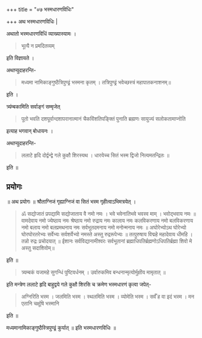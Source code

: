 +++
title = "०७ भस्मधारणविधिः"

+++
अथ भस्मधारणविधिः |   

अथातो भस्मधारणविधिं व्याख्यास्यामः ।  

> भूत्यै न प्रमदितव्यम् 

इति विज्ञायते ।  

अथाप्युदाहरन्ति- 

> मध्यमा नामिकाङ्गुष्ठैत्रिपुण्ढ्रं भस्मना कृतम् । तत्रिपुण्ढ्रं भवेच्छस्त्रं महापातकनाशनम्॥ 


इति ।  

त्र्यंम्बकामिति सर्वाङ्गं सम्मृजेत्  

> पूतो भवति दशपूर्वान्दशापरानात्मानं चैकविंशतिपङ्क्तिं पुनाति ब्रह्मणः सायुज्यं सलोकतामाप्नोति  


इत्याह भगवान् बोधायनः । 

अथाप्युदाहरन्ति- 

> ललाटे हृदि दोर्द्वन्द्वे गले कुक्षौ शिरस्यथ । धारयेच्च सितं भस्म द्विजो नित्यमतन्द्रितः ॥


इति ॥  


## प्रयोगः
॥ अथ प्रयोगः ॥ श्रौताग्निजं गृह्याग्निजं वा सितं भस्म गृहीत्वाऽभिमत्रयेत् । 

> ॐ सद्योजातं प्रपद्यामि सद्योजाताय वै नमो नमः । भवे भवेनातिभवे भवस्व माम् । भवोद्भवाय नमः ॥ वामदेवाय नमो ज्येष्ठाय नमः श्रेष्ठाय नमो रुद्राय नमः कालाय नमः कलविकरणाय नमो बलविकरणाय नमो बलाय नमो बलप्रमथनाय नमः सर्वभूतदमनाय नमो मनोन्मनाय नमः ॥ अघोरेभ्योऽथ घोरेभ्यो घोरघोरतरेभ्यः सर्वेभ्यः सर्वशर्वेभ्यो नमस्ते अस्तु रुद्ररूपेभ्यः ॥ तत्पुरुषाय विद्महे महादेवाय धीमहि । तन्नो रुद्रः प्रचोदयात् ॥ ईशानः सर्वविद्यानामीश्वरः सर्वभूतानां ब्रह्माधिपतिर्ब्रह्मणोऽधिपतिर्ब्रह्मा शिवो मे अस्तु सदाशिवोम्॥  

इति ॥  

> त्र्यम्बकं यजामहे सुगन्धिं पुष्टिवर्धनम् । उर्वारुकमिव बन्धनान्मृत्योर्मुक्षीय मामृतात् ॥ 


इति मन्त्रेण ललाटे हृदि बाहुद्वये गले कुक्षौ शिरसि च क्रमेण भस्मधारणं कृत्वा जपेत्-  


> अग्निरिति भस्म । जलमिति भस्म । स्थलमिति भस्म । व्योमेति भस्म । सर्वँ ह वा इदं भस्म । मन एतानि चक्षूंषि भस्मानि  


इति ॥ 

मध्यमानामिकाङ्गुष्ठैस्त्रिपुण्ढ्रं कुर्यात् ॥ इति भस्मधारणविधिः ॥
